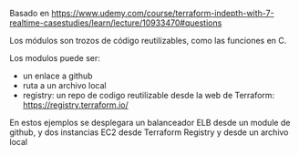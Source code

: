 Basado en https://www.udemy.com/course/terraform-indepth-with-7-realtime-casestudies/learn/lecture/10933470#questions

Los módulos son trozos de código reutilizables, como las funciones en C.

Los modulos puede ser:
  - un enlace a github
  - ruta a un archivo local
  - registry: un repo de codigo reutilizable desde la web de Terraform: https://registry.terraform.io/

En estos ejemplos se desplegara un balanceador ELB desde un module de github, y dos instancias EC2 desde Terraform Registry y desde un archivo local

